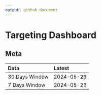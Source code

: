```yaml
---
output: github_document
---
```


# Targeting Dashboard



## Meta


|Data           |Latest     |
|:--------------|:----------|
|30 Days Window |2024-05-26 |
|7 Days Window  |2024-05-28 |
